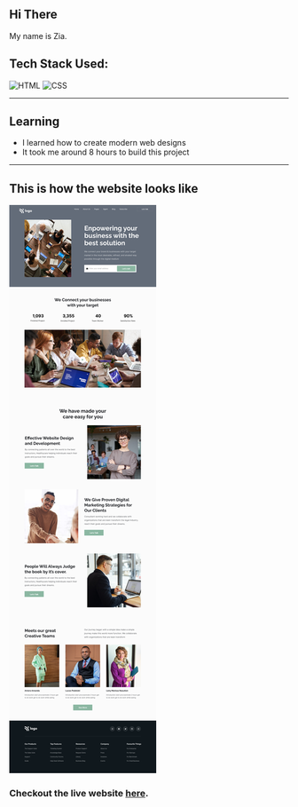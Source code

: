 ## Hi There 
My name is Zia.

## Tech Stack Used:

![HTML](https://img.shields.io/badge/html-3670A0?style=for-the-badge&logo=html5&logoColor=white)
![CSS](https://img.shields.io/badge/CSS-%234ea94b.svg?style=for-the-badge&logo=css3&logoColor=white)

---

## Learning

-   I learned how to create modern web designs
- It took me around 8 hours to build this project
---

## This is how the website looks like

![Desktop](12.png)

### Checkout the live website [here](https://business-landing-zia.netlify.app/).

